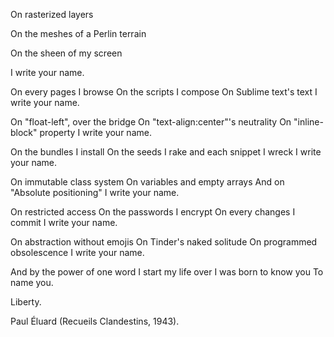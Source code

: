 

On rasterized layers  

On the meshes of a Perlin terrain 

On the sheen of my screen 

I write your name.  



On every pages I browse
On the scripts I compose
On Sublime text's text
I write your name.
 
On "float-left", over the bridge
On "text-align:center"'s neutrality
On "inline-block" property
I write your name.
 
On the bundles I install
On the seeds I rake
and each snippet I wreck
I write your name.

On immutable class system
On variables and empty arrays
And on "Absolute positioning"
I write your name.

On restricted access
On the passwords I encrypt
On every changes I commit
I write your name.
 
On abstraction without emojis
On Tinder's naked solitude
On programmed obsolescence
I write your name.
 
And by the power of one word
I start my life over
I was born to know you
To name you.
 
Liberty.
 
Paul Éluard (Recueils Clandestins, 1943).
